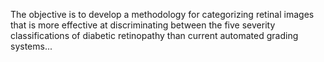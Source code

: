The objective is to develop a methodology for categorizing retinal images that is more effective at discriminating between the five severity classifications of diabetic retinopathy than current automated grading systems...
